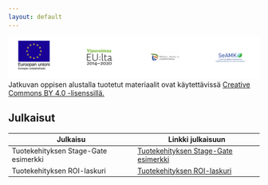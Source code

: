 ```yaml
---
layout: default
---
```

![Rahoittajien logot](/assets/images/logo-esr-vipu-ely-seamk.PNG)
Jatkuvan oppisen alustalla tuotetut materiaalit ovat käytettävissä [Creative Commons BY 4.0 -lisenssillä.](https://creativecommons.org/licenses/by/4.0/legalcode.fi)
## Julkaisut

| Julkaisu | Linkki julkaisuun |
|----|----|
| Tuotekehityksen Stage-Gate esimerkki | [Tuotekehityksen Stage-Gate esimerkki](https://github.com/SeAMK-alykkaat-teknologiat/Tuotekehitys-Stage-Gate-esimerkki.git) |
| Tuotekehityksen ROI-laskuri | [Tuotekehityksen ROI-laskuri](https://github.com/SeAMK-alykkaat-teknologiat/Tuotekehitys-ROI-tuotekehityslaskuri.git)|




